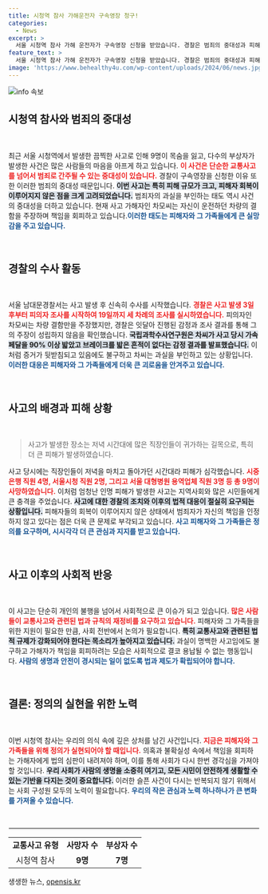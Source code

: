 ```yaml
---
title: 시청역 참사 가해운전자 구속영장 청구!
categories:
  - News
excerpt: >
  서울 시청역 참사 가해 운전자가 구속영장 신청을 받았습니다. 경찰은 범죄의 중대성과 피해 회복 미흡을 이유로 삼았으며, 운전자는 차량 결함을 주장하며 과실을 인정하지 않고 있습니다. 진실은 무엇일까요? 클릭하고 자세히 알아보세요!
feature_text: >
  서울 시청역 참사 가해 운전자가 구속영장 신청을 받았습니다. 경찰은 범죄의 중대성과 피해 회복 미흡을 이유로 삼았으며, 운전자는 차량 결함을 주장하며 과실을 인정하지 않고 있습니다. 진실은 무엇일까요? 클릭하고 자세히 알아보세요!
image: 'https://www.behealthy4u.com/wp-content/uploads/2024/06/news.jpg'
---
```


<p><img src="https://www.behealthy4u.com/wp-content/uploads/2024/06/news.jpg" alt="info 속보" /></p>

<h2 data-ke-size="size26">시청역 참사와 범죄의 중대성</h2>

<p data-ke-size="size16">&nbsp;</p>

<p>최근 서울 시청역에서 발생한 끔찍한 사고로 인해 9명이 목숨을 잃고, 다수의 부상자가 발생한 사건은 많은 사람들의 마음을 아프게 하고 있습니다. <b><span style="color: #ee2323;">이 사건은 단순한 교통사고를 넘어서 범죄로 간주될 수 있는 중대성이 있습니다.</span></b> 경찰이 구속영장을 신청한 이유 또한 이러한 범죄의 중대성 때문입니다. <b><span style="background-color: #21538527;">이번 사고는 특히 피해 규모가 크고, 피해자 회복이 이루어지지 않은 점을 크게 고려되었습니다.</span></b> 범죄자의 과실을 부인하는 태도 역시 사건의 중대성을 더하고 있습니다. 현재 사고 가해자인 차모씨는 자신이 운전하던 차량의 결함을 주장하며 책임을 회피하고 있습니다.<b><span style="color: #1a5490;">이러한 태도는 피해자와 그 가족들에게 큰 실망감을 주고 있습니다.</span></b></p>

<p data-ke-size="size16">&nbsp;</p>

<h2 data-ke-size="size26">경찰의 수사 활동</h2>

<p data-ke-size="size16">&nbsp;</p>

<p>서울 남대문경찰서는 사고 발생 후 신속히 수사를 시작했습니다. <b><span style="color: #ee2323;">경찰은 사고 발생 3일 후부터 피의자 조사를 시작하여 19일까지 세 차례의 조사를 실시하였습니다.</span></b> 피의자인 차모씨는 차량 결함만을 주장했지만, 경찰은 잇달아 진행된 감정과 조사 결과를 통해 그의 주장이 성립하지 않음을 확인했습니다. <b><span style="background-color: #21538527;">국립과학수사연구원은 차씨가 사고 당시 가속페달을 90% 이상 밟았고 브레이크를 밟은 흔적이 없다는 감정 결과를 발표했습니다.</span></b> 이처럼 증거가 뒷받침되고 있음에도 불구하고 차씨는 과실을 부인하고 있는 상황입니다. <b><span style="color: #1a5490;">이러한 대응은 피해자와 그 가족들에게 더욱 큰 괴로움을 안겨주고 있습니다.</span></b></p>

<p data-ke-size="size16">&nbsp;</p>

<h2 data-ke-size="size26">사고의 배경과 피해 상황</h2>

<p data-ke-size="size16">&nbsp;</p>

<blockquote>
    <p>사고가 발생한 장소는 저녁 시간대에 많은 직장인들이 귀가하는 길목으로, 특히 더 큰 피해가 발생하였습니다.</p>
</blockquote>

<p>사고 당시에는 직장인들이 저녁을 마치고 돌아가던 시간대라 피해가 심각했습니다. <b><span style="color: #ee2323;">시중은행 직원 4명, 서울시청 직원 2명, 그리고 서울 대형병원 용역업체 직원 3명 등 총 9명이 사망하였습니다.</span></b> 이처럼 엄청난 인명 피해가 발생한 사고는 지역사회와 많은 시민들에게 큰 충격을 주었습니다. <b><span style="background-color: #21538527;">사고에 대한 경찰의 조치와 이후의 법적 대응이 절실히 요구되는 상황입니다.</span></b> 피해자들의 회복이 이루어지지 않은 상태에서 범죄자가 자신의 책임을 인정하지 않고 있다는 점은 더욱 큰 문제로 부각되고 있습니다. <b><span style="color: #1a5490;">사고 피해자와 그 가족들은 정의를 요구하며, 시시각각 더 큰 관심과 지지를 받고 있습니다.</span></b></p>

<p data-ke-size="size16">&nbsp;</p>

<h2 data-ke-size="size26">사고 이후의 사회적 반응</h2>

<p data-ke-size="size16">&nbsp;</p>

<p>이 사고는 단순히 개인의 불행을 넘어서 사회적으로 큰 이슈가 되고 있습니다. <b><span style="color: #ee2323;">많은 사람들이 교통사고와 관련된 법과 규칙의 재정비를 요구하고 있습니다.</span></b> 피해자와 그 가족들을 위한 지원이 필요한 만큼, 사회 전반에서 논의가 필요합니다. <b><span style="background-color: #21538527;">특히 교통사고와 관련된 법적 규제가 강화되어야 한다는 목소리가 높아지고 있습니다.</span></b> 과실이 명백한 사고임에도 불구하고 가해자가 책임을 회피하려는 모습은 사회적으로 결코 용납될 수 없는 행동입니다. <b><span style="color: #1a5490;">사람의 생명과 안전이 경시되는 일이 없도록 법과 제도가 확립되어야 합니다.</span></b></p>

<p data-ke-size="size16">&nbsp;</p>

<h2 data-ke-size="size26">결론: 정의의 실현을 위한 노력</h2>

<p data-ke-size="size16">&nbsp;</p>

<p>이번 시청역 참사는 우리의 의식 속에 깊은 상처를 남긴 사건입니다. <b><span style="color: #ee2323;">지금은 피해자와 그 가족들을 위해 정의가 실현되어야 할 때입니다.</span></b> 의혹과 불확실성 속에서 책임을 회피하는 가해자에게 법의 심판이 내려져야 하며, 이를 통해 사회가 다시 한번 경각심을 가져야 할 것입니다. <b><span style="background-color: #21538527;">우리 사회가 사람의 생명을 소중히 여기고, 모든 시민이 안전하게 생활할 수 있는 기반을 다지는 것이 중요합니다.</span></b> 이러한 슬픈 사건이 다시는 반복되지 않기 위해서는 사회 구성원 모두의 노력이 필요합니다. <b><span style="color: #1a5490;">우리의 작은 관심과 노력 하나하나가 큰 변화를 가져올 수 있습니다.</span></b></p>

<p data-ke-size="size16">&nbsp;</p>

<hr style="border:1px solid #eeeeee;"/> 

<table style="width:100%;">
    <tr>
        <td style="text-align: center; height: 17px;"><b>교통사고 유형</b></td>
        <td style="text-align: center; height: 17px;"><b>사망자 수</b></td>
        <td style="text-align: center; height: 17px;"><b>부상자 수</b></td>
    </tr>
    <tr>
        <td style="text-align: center; height: 17px;">시청역 참사</td>
        <td style="text-align: center; height: 17px;"><b>9명</b></td>
        <td style="text-align: center; height: 17px;"><b>7명</b></td>
    </tr>
</table>
생생한 뉴스, <a href="https://opensis.kr" rel="dofollow">opensis.kr</a>


